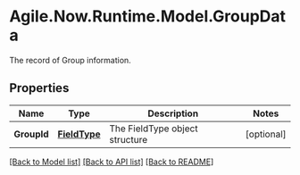# Agile.Now.Runtime.Model.GroupData
The record of Group information.

## Properties

Name | Type | Description | Notes
------------ | ------------- | ------------- | -------------
**GroupId** | [**FieldType**](FieldType.md) | The FieldType object structure | [optional] 

[[Back to Model list]](../../README.md#documentation-for-models) [[Back to API list]](../../README.md#documentation-for-api-endpoints) [[Back to README]](../../README.md)

